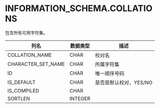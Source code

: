 # INFORMATION_SCHEMA.COLLATIONS

包含所有可用字符集。

<table>
	<thead>
		<tr><th>列名</th><th>数据类型</th><th>描述</th></tr>
	</thead>
	<tbody>
		<tr><td>COLLATION_NAME</td><td>CHAR</td><td>校对名</td></tr>
		<tr><td>CHARACTER_SET_NAME</td><td>CHAR</td><td>所属字符集</td></tr>
		<tr><td>ID</td><td>CHAR</td><td>唯一顺序号码</td></tr>
		<tr><td>IS_DEFAULT</td><td>CHAR</td><td>是否是默认校对，YES/NO</td></tr>
		<tr><td>IS_COMPILED</td><td>CHAR</td><td></td></tr>
		<tr><td>SORTLEN</td><td>INTEGER</td><td></td></tr>
	</tbody>
</table>

